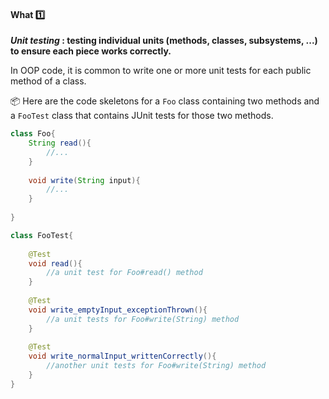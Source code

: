<div id="title">

#### What :one:

</div>

<div id="body">

**_Unit testing_ : testing individual units (methods, classes, subsystems, ...) to ensure each piece works correctly.**
 
In OOP code, it is common to write one or more unit tests for each public method of a class.

<tip-box> 

:package: Here are the code skeletons for a `Foo` class containing two methods and a `FooTest` class that contains JUnit tests for those two methods.

```java
class Foo{
    String read(){
        //...
    }
    
    void write(String input){
        //...
    }
    
}

class FooTest{
    
    @Test
    void read(){
        //a unit test for Foo#read() method
    }
    
    @Test
    void write_emptyInput_exceptionThrown(){
        //a unit tests for Foo#write(String) method
    }  
    
    @Test
    void write_normalInput_writtenCorrectly(){
        //another unit tests for Foo#write(String) method
    }
}
```
</tip-box>



</div>

<div id="extras">
</div>

</div>
